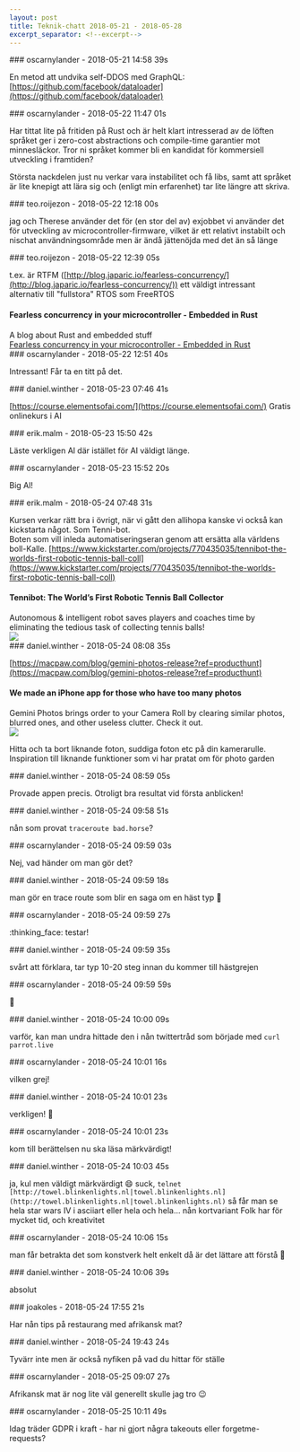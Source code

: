 ```yaml
---
layout: post
title: Teknik-chatt 2018-05-21 - 2018-05-28
excerpt_separator: <!--excerpt-->
---
```

<section class="message" markdown="1">
### oscarnylander - 2018-05-21 14:58 39s

En metod att undvika self-DDOS med GraphQL: [https://github.com/facebook/dataloader](https://github.com/facebook/dataloader)
</section>
<section class="message" markdown="1">
### oscarnylander - 2018-05-22 11:47 01s

Har tittat lite på fritiden på Rust och är helt klart intresserad av de löften språket ger i zero-cost abstractions och compile-time garantier mot minnesläckor. Tror ni språket kommer bli en kandidat för kommersiell utveckling i framtiden?

Största nackdelen just nu verkar vara instabilitet och få libs, samt att språket är lite knepigt att lära sig och (enligt min erfarenhet) tar lite längre att skriva.
</section>
<section class="message" markdown="1">
### teo.roijezon - 2018-05-22 12:18 00s

jag och Therese använder det för (en stor del av) exjobbet
vi använder det för utveckling av microcontroller-firmware, vilket är ett relativt instabilt och nischat användningsområde
men är ändå jättenöjda med det än så länge
</section>
<section class="message" markdown="1">
### teo.roijezon - 2018-05-22 12:39 05s

t.ex. är RTFM ([http://blog.japaric.io/fearless-concurrency/](http://blog.japaric.io/fearless-concurrency/)) ett väldigt intressant alternativ till "fullstora" RTOS som FreeRTOS

<div class="attachment"><h4>Fearless concurrency in your microcontroller - Embedded in Rust</h4><div class="text">A blog about Rust and embedded stuff</div>
<a href="http://blog.japaric.io/fearless-concurrency/">Fearless concurrency in your microcontroller - Embedded in Rust</a></div>
    
</section>
<section class="message" markdown="1">
### oscarnylander - 2018-05-22 12:51 40s

Intressant! Får ta en titt på det.
</section>
<section class="message" markdown="1">
### daniel.winther - 2018-05-23 07:46 41s

[https://course.elementsofai.com/](https://course.elementsofai.com/)
Gratis onlinekurs i AI
</section>
<section class="message" markdown="1">
### erik.malm - 2018-05-23 15:50 42s

Läste verkligen Al där istället för AI väldigt länge.
</section>
<section class="message" markdown="1">
### oscarnylander - 2018-05-23 15:52 20s

Big Al!
</section>
<section class="message" markdown="1">
### erik.malm - 2018-05-24 07:48 31s

Kursen verkar rätt bra i övrigt, när vi gått den allihopa kanske vi också kan kickstarta något. Som Tenni-bot.  
Boten som vill inleda automatiseringseran genom att ersätta alla världens boll-Kalle.   [https://www.kickstarter.com/projects/770435035/tennibot-the-worlds-first-robotic-tennis-ball-coll](https://www.kickstarter.com/projects/770435035/tennibot-the-worlds-first-robotic-tennis-ball-coll)

<div class="attachment"><h4>Tennibot: The World’s First Robotic Tennis Ball Collector</h4><div class="text">Autonomous &amp; intelligent robot saves players and coaches time by eliminating the tedious task of collecting tennis balls!</div>
<a href="https://www.kickstarter.com/projects/770435035/tennibot-the-worlds-first-robotic-tennis-ball-coll"><img src="https://ksr-ugc.imgix.net/assets/020/677/032/f0bfed73a1832be0306c35e25190232d_original.jpg?crop=faces&w=1552&h=873&fit=crop&v=1522090404&auto=format&q=92&s=a5f824cc6bd4cb17752fa0a00d740cf9" fallback="Tennibot: The World’s First Robotic Tennis Ball Collector"/></a></div>
    
</section>
<section class="message" markdown="1">
### daniel.winther - 2018-05-24 08:08 35s

[https://macpaw.com/blog/gemini-photos-release?ref=producthunt](https://macpaw.com/blog/gemini-photos-release?ref=producthunt)

<div class="attachment"><h4>We made an iPhone app for those who have too many photos</h4><div class="text">Gemini Photos brings order to your Camera Roll by clearing similar photos, blurred ones, and other useless clutter. Check it out.</div>
<a href="https://macpaw.com/blog/gemini-photos-release?ref=producthunt"><img src="https://cdn.macpaw.com/uploads/images/blogOG.jpg" fallback="We made an iPhone app for those who have too many photos"/></a></div>
    
Hitta och ta bort liknande foton, suddiga foton etc på din kamerarulle. 
Inspiration till liknande funktioner som vi har pratat om för photo garden
</section>
<section class="message" markdown="1">
### daniel.winther - 2018-05-24 08:59 05s

Provade appen precis. Otroligt bra resultat vid första anblicken!
</section>
<section class="message" markdown="1">
### daniel.winther - 2018-05-24 09:58 51s

nån som provat `traceroute bad.horse`?
</section>
<section class="message" markdown="1">
### oscarnylander - 2018-05-24 09:59 03s

Nej, vad händer om man gör det?
</section>
<section class="message" markdown="1">
### daniel.winther - 2018-05-24 09:59 18s

man gör en trace route som blir en saga om en häst typ 🙂
</section>
<section class="message" markdown="1">
### oscarnylander - 2018-05-24 09:59 27s

:thinking_face:
testar!

<!--excerpt-->
</section>
<section class="message" markdown="1">
### daniel.winther - 2018-05-24 09:59 35s

svårt att förklara,
tar typ 10-20 steg innan du kommer till hästgrejen
</section>
<section class="message" markdown="1">
### oscarnylander - 2018-05-24 09:59 59s

🐴
</section>
<section class="message" markdown="1">
### daniel.winther - 2018-05-24 10:00 09s

varför, kan man undra
hittade den i nån twittertråd som började med `curl parrot.live`
</section>
<section class="message" markdown="1">
### oscarnylander - 2018-05-24 10:01 16s

vilken grej!
</section>
<section class="message" markdown="1">
### daniel.winther - 2018-05-24 10:01 23s

verkligen! 🐧
</section>
<section class="message" markdown="1">
### oscarnylander - 2018-05-24 10:01 23s

kom till berättelsen nu
ska läsa
märkvärdigt!
</section>
<section class="message" markdown="1">
### daniel.winther - 2018-05-24 10:03 45s

ja, kul men väldigt märkvärdigt 😄
suck, `telnet [http://towel.blinkenlights.nl|towel.blinkenlights.nl](http://towel.blinkenlights.nl|towel.blinkenlights.nl)` så får man se hela star wars IV i asciiart
eller hela och hela… nån kortvariant
Folk har för mycket tid, och kreativitet
</section>
<section class="message" markdown="1">
### oscarnylander - 2018-05-24 10:06 15s

man får betrakta det som konstverk helt enkelt
då är det lättare att förstå 🙂
</section>
<section class="message" markdown="1">
### daniel.winther - 2018-05-24 10:06 39s

absolut
</section>
<section class="message" markdown="1">
### joakoles - 2018-05-24 17:55 21s

Har nån tips på restaurang med afrikansk mat?
</section>
<section class="message" markdown="1">
### daniel.winther - 2018-05-24 19:43 24s

Tyvärr inte men är också nyfiken på vad du hittar för ställe
</section>
<section class="message" markdown="1">
### oscarnylander - 2018-05-25 09:07 27s

Afrikansk mat är nog lite väl generellt skulle jag tro 😉
</section>
<section class="message" markdown="1">
### oscarnylander - 2018-05-25 10:11 49s

Idag träder GDPR i kraft - har ni gjort några takeouts eller forgetme-requests?
</section>